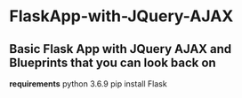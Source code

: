 # FlaskApp-with-JQuery-AJAX

## Basic Flask App with JQuery AJAX and Blueprints that you can look back on

**requirements**
python 3.6.9
pip install Flask
